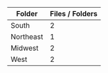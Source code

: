 | Folder    |   Files / Folders |
|-----------|-------------------|
| South     |                 2 |
| Northeast |                 1 |
| Midwest   |                 2 |
| West      |                 2 |